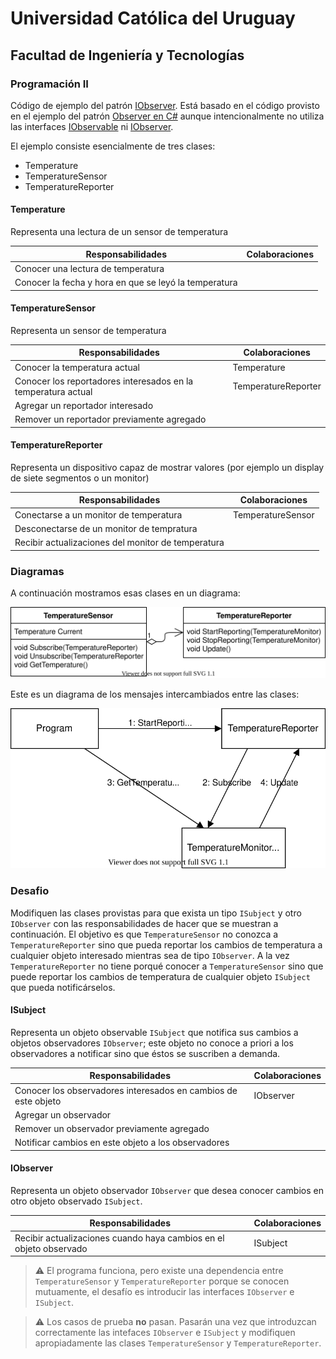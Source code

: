 # Universidad Católica del Uruguay

## Facultad de Ingeniería y Tecnologías

### Programación II

Código de ejemplo del patrón [IObserver](https://en.wikipedia.org/wiki/IObserver_pattern). Está basado en el código provisto en el ejemplo del patrón [Observer en C#](https://docs.microsoft.com/en-us/dotnet/standard/events/observer-design-pattern) aunque intencionalmente no utiliza las interfaces [IObservable](https://learn.microsoft.com/en-us/dotnet/api/system.iobservable-1?view=net-7.0) ni [IObserver](https://learn.microsoft.com/en-us/dotnet/api/system.iobserver-1?view=net-7.0).

El ejemplo consiste esencialmente de tres clases:

* Temperature
* TemperatureSensor
* TemperatureReporter

#### Temperature

Representa una lectura de un sensor de temperatura

| Responsabilidades | Colaboraciones |
|-------------------|----------------|
| Conocer una lectura de temperatura ||
| Conocer la fecha y hora en que se leyó la temperatura ||

#### TemperatureSensor

Representa un sensor de temperatura

| Responsabilidades | Colaboraciones |
|-------------------|----------------|
| Conocer la temperatura actual | Temperature |
| Conocer los reportadores interesados en la temperatura actual | TemperatureReporter |
| Agregar un reportador interesado ||
| Remover un reportador previamente agregado ||

#### TemperatureReporter

Representa un dispositivo capaz de mostrar valores (por ejemplo un display de siete segmentos o un monitor)

| Responsabilidades | Colaboraciones |
|-------------------|----------------|
| Conectarse a un monitor de temperatura | TemperatureSensor |
| Desconectarse de un monitor de tempratura ||
| Recibir actualizaciones del monitor de temperatura ||

### Diagramas

A continuación mostramos esas clases en un diagrama:

![Diagrama de clases](./images/Observer-Clases.svg?sanitize=true)

Este es un diagrama de los mensajes intercambiados entre las clases:

![Diagrama de interacciones](./images/Observer-Interaciones.svg?sanitize=true)

### Desafio

Modifiquen las clases provistas para que exista un tipo `ISubject` y otro `IObserver` con las responsabilidades
de hacer que se muestran a continuación. El objetivo es que `TemperatureSensor` no conozca a `TemperatureReporter`
sino que pueda reportar los cambios de temperatura a cualquier objeto interesado mientras sea de tipo `IObserver`.
A la vez `TemperatureReporter` no tiene porqué conocer a `TemperatureSensor` sino que puede reportar los cambios de
temperatura de cualquier objeto `ISubject` que pueda notificárselos.

#### ISubject

Representa un objeto observable `ISubject` que notifica sus cambios a objetos observadores `IObserver`; este objeto no conoce a priori a los observadores a notificar sino que éstos se suscriben a demanda.

| Responsabilidades | Colaboraciones |
|-------------------|----------------|
| Conocer los observadores interesados en cambios de este objeto | IObserver |
| Agregar un observador ||
| Remover un observador previamente agregado ||
| Notificar cambios en este objeto a los observadores ||

#### IObserver

Representa un objeto observador `IObserver` que desea conocer cambios en otro objeto observado `ISubject`.

| Responsabilidades | Colaboraciones |
|-------------------|----------------|
| Recibir actualizaciones cuando haya cambios en el objeto observado | ISubject |

> ⚠️ El programa funciona, pero existe una dependencia entre `TemperatureSensor` y `TemperatureReporter` porque se conocen mutuamente, el desafío es introducir las interfaces `IObserver` e `ISubject`.

> ⚠️ Los casos de prueba **no** pasan. Pasarán una vez que introduzcan correctamente las intefaces `IObserver` e `ISubject` y modifiquen apropiadamente las clases `TemperatureSensor` y `TemperatureReporter`.
